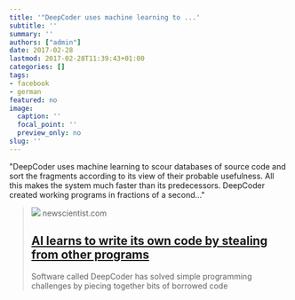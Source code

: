 ```yaml
---
title: '"DeepCoder uses machine learning to ...'
subtitle: ''
summary: ''
authors: ["admin"]
date: 2017-02-28
lastmod: 2017-02-28T11:39:43+01:00
categories: []
tags:
- facebook
- german
featured: no
image:
  caption: ''
  focal_point: ''
  preview_only: no
slug: ''
---
```

"DeepCoder uses machine learning to scour databases of source code and sort the fragments according to its view of their probable usefulness. All this makes the system much faster than its predecessors. DeepCoder created working programs in fractions of a second..."
> [![](https://images.newscientist.com/wp-content/uploads/2017/02/22180000/ff3ywn-1.jpg)](https://www.newscientist.com/article/mg23331144-500-ai-learns-to-write-its-own-code-by-stealing-from-other-programs/)
> newscientist.com
> ## [AI learns to write its own code by stealing from other programs](https://www.newscientist.com/article/mg23331144-500-ai-learns-to-write-its-own-code-by-stealing-from-other-programs/)
>
>Software called DeepCoder has solved simple programming challenges by piecing together bits of borrowed code


